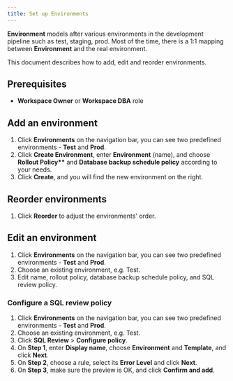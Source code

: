 ```yaml
---
title: Set up Environments
---
```


**Environment** models after various environments in the development pipeline such as test, staging, prod. Most of the time, there is a 1:1 mapping between **Environment** and the real environment.

This document describes how to add, edit and reorder environments.

## Prerequisites

- **Workspace Owner** or **Workspace DBA** role

## Add an environment

1. Click **Environments** on the navigation bar, you can see two predefined environments - **Test** and **Prod**.
1. Click **Create Environment**, enter **Environment** (name), and choose **Rollout Policy\*\*** and **Database backup schedule policy** according to your needs.
1. Click **Create**, and you will find the new environment on the right.

## Reorder environments

1. Click **Reorder** to adjust the environments' order.

## Edit an environment

1. Click **Environments** on the navigation bar, you can see two predefined environments - **Test** and **Prod**.
1. Choose an existing environment, e.g. Test.
1. Edit name, rollout policy, database backup schedule policy, and SQL review policy.

### Configure a SQL review policy

1. Click **Environments** on the navigation bar, you can see two predefined environments - **Test** and **Prod**.
1. Choose an existing environment, e.g. Test.
1. Click **SQL Review** > **Configure policy**.
1. On **Step 1**, enter **Display name**, choose **Environment** and **Template**, and click **Next**.
1. On **Step 2**, choose a rule, select its **Error Level** and click **Next**.
1. On **Step 3**, make sure the preview is OK, and click **Confirm and add**.

